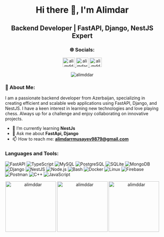 <h1 align="center">Hi there 👋, I'm Alimdar</h1>
<h2 align="center">Backend Developer | FastAPI, Django, NestJS Expert</h2>

<h3 align="center">🌐 Socials:</h3>
<p align="center">
  <a href="https://twitter.com/alimddar" target="blank">
    <img src="https://raw.githubusercontent.com/rahuldkjain/github-profile-readme-generator/master/src/images/icons/Social/twitter.svg" alt="alimddar" height="30" width="40" />
  </a>
  <a href="https://linkedin.com/in/alimdar-musayev-b5635b259" target="blank">
    <img src="https://raw.githubusercontent.com/rahuldkjain/github-profile-readme-generator/master/src/images/icons/Social/linked-in-alt.svg" alt="alimdar-musayev" height="30" width="40" />
  </a>
  <a href="https://instagram.com/alimddar" target="blank">
    <img src="https://raw.githubusercontent.com/rahuldkjain/github-profile-readme-generator/master/src/images/icons/Social/instagram.svg" alt="alimddar" height="30" width="40" />
  </a>
</p>

<p align="center">
    <img src="https://visitcount.itsvg.in/api?id=alimddar&label=Profile%20Views&color=#B1B7D1&style=flat&theme=dark" alt="alimddar" />
</p>

<h3 align="left">💫 About Me:</h3>
<p align="left">
  I am a passionate backend developer from Azerbaijan, specializing in creating efficient and scalable web applications using FastAPI, Django, and NestJS. I have a keen interest in learning new technologies and love playing chess. Always up for a challenge and enjoy collaborating on innovative projects.
</p>

- 🌱 I’m currently learning **NestJs**
- 💬 Ask me about **FastApi, Django**
- 📫 How to reach me: **alimdarrmusayev9879@gmail.com**
<h3 align="left">Languages and Tools:</h3>
<p align="left"> 
    <img src="https://img.shields.io/badge/FastAPI-009688.svg?style=for-the-badge&logo=fastapi&logoColor=white" alt="FastAPI"/>
    <img src="https://img.shields.io/badge/TypeScript-3178C6.svg?style=for-the-badge&logo=typescript&logoColor=white" alt="TypeScript"/>
    <img src="https://img.shields.io/badge/MySQL-4479A1.svg?style=for-the-badge&logo=mysql&logoColor=white" alt="MySQL"/>
    <img src="https://img.shields.io/badge/PostgreSQL-4169E1.svg?style=for-the-badge&logo=postgresql&logoColor=white" alt="PostgreSQL"/>
    <img src="https://img.shields.io/badge/SQLite-003B57.svg?style=for-the-badge&logo=sqlite&logoColor=white" alt="SQLite"/>
    <img src="https://img.shields.io/badge/MongoDB-47A248.svg?style=for-the-badge&logo=mongodb&logoColor=white" alt="MongoDB"/>
    <img src="https://img.shields.io/badge/Django-092E20.svg?style=for-the-badge&logo=django&logoColor=white" alt="Django"/>
    <img src="https://img.shields.io/badge/NestJS-E0234E.svg?style=for-the-badge&logo=nestjs&logoColor=white" alt="NestJS"/>
    <img src="https://img.shields.io/badge/Node.js-339933.svg?style=for-the-badge&logo=node.js&logoColor=white" alt="Node.js"/>
    <img src="https://img.shields.io/badge/Bash-4EAA25.svg?style=for-the-badge&logo=gnu-bash&logoColor=white" alt="Bash"/>
    <img src="https://img.shields.io/badge/Docker-2496ED.svg?style=for-the-badge&logo=docker&logoColor=white" alt="Docker"/>
    <img src="https://img.shields.io/badge/Linux-FCC624.svg?style=for-the-badge&logo=linux&logoColor=black" alt="Linux"/>
    <img src="https://img.shields.io/badge/Firebase-FFCA28.svg?style=for-the-badge&logo=firebase&logoColor=black" alt="Firebase"/>
    <img src="https://img.shields.io/badge/Postman-FF6C37.svg?style=for-the-badge&logo=postman&logoColor=white" alt="Postman"/>
    <img src="https://img.shields.io/badge/C++-00599C.svg?style=for-the-badge&logo=c%2B%2B&logoColor=white" alt="C++"/>
    <img src="https://img.shields.io/badge/JavaScript-F7DF1E.svg?style=for-the-badge&logo=javascript&logoColor=black" alt="JavaScript"/>
</p>

<div align="center">
    <img src="https://github-readme-stats.vercel.app/api/top-langs?username=alimddar&show_icons=true&locale=en&layout=compact&theme=dark" alt="alimddar" height="165" />
    <img src="https://github-readme-stats.vercel.app/api?username=alimddar&show_icons=true&locale=en&theme=dark" alt="alimddar" height="165" />
    <img src="https://github-readme-streak-stats.herokuapp.com/?user=alimddar&theme=dark" alt="alimddar" height="165" />
</div>
